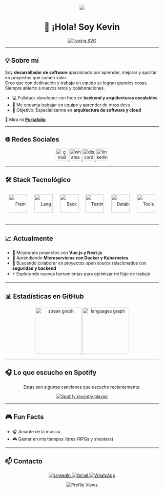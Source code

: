 <p align="center">
  <img src="https://capsule-render.vercel.app/api?type=waving&color=gradient&height=150&section=header&text=Kevin%20Villegas&fontSize=40&fontColor=fff" /> 
</p>
  
<h1 align="center">👋 ¡Hola! Soy Kevin</h1>  

<p align="center">
  <a href="https://git.io/typing-svg">
    <img src="https://readme-typing-svg.herokuapp.com?font=Fira+Code&size=22&duration=4000&pause=1000&color=36BCF7&center=true&vCenter=true&width=500&lines=Fullstack+Developer;Ingeniero+Sistemas;Siempre+aprendiendo+y+mejorando" alt="Typing SVG" />
  </a>
</p>

---

## 💡 Sobre mí
Soy **desarrollador de software** apasionado por aprender, mejorar y aportar en proyectos que sumen valor.  
Creo que con dedicación y trabajo en equipo se logran grandes cosas.  
Siempre abierto a nuevos retos y colaboraciones.

- 💻 Fullstack developer con foco en **backend y arquitecturas escalables**  
- 🤝 Me encanta trabajar en equipo y aprender de otros devs  
- 🎯 Objetivo: Especializarme en **arquitectura de software y cloud**

🔗 Mira mi [**Portafolio**](https://portafolio-kappa-ten-13.vercel.app/)

---

## 🌐 Redes Sociales

<div align="center">   
  <a href="mailto:kevinvilleperez@gmail.com" target="_blank">
    <img src="https://img.shields.io/static/v1?message=Gmail&logo=gmail&color=D14836&style=for-the-badge" height="40" alt="gmail logo" />
  </a>
  <a href="https://wa.me/573173552802" target="_blank">
    <img src="https://img.shields.io/static/v1?message=Whatsapp&logo=whatsapp&color=25D366&style=for-the-badge" height="40" alt="whatsapp logo" />
  </a>
  <a href="https://discord.com/users/385181387491246080" target="_blank">
    <img src="https://img.shields.io/static/v1?message=Discord&logo=discord&color=7289DA&style=for-the-badge" height="40" alt="discord logo" />
  </a>
  <a href="https://www.linkedin.com/in/kevin-villegas-666bb61ab/" target="_blank">
    <img src="https://img.shields.io/static/v1?message=LinkedIn&logo=linkedin&color=0077B5&style=for-the-badge" height="40" alt="linkedin logo" />
  </a>
</div>

---

## 🛠️ Stack Tecnológico

<div align="center" style="line-height: 60px;">
  <img src="https://skillicons.dev/icons?i=vue,nextjs,react,angular" height="60" style="margin:10px;" alt="Framework icons" />
  <img src="https://skillicons.dev/icons?i=typescript,cs,go" height="60" style="margin:10px;" alt="Languages icons" />
  <img src="https://skillicons.dev/icons?i=nodejs,nestjs,graphql" height="60" style="margin:10px;" alt="Backend icons" />
  <img src="https://skillicons.dev/icons?i=jest" height="60" style="margin:10px;" alt="Testing icons" />
  <img src="https://skillicons.dev/icons?i=mysql,mongodb,postgresql" height="60" style="margin:10px;" alt="Database icons" />
  <img src="https://skillicons.dev/icons?i=docker,git" height="60" style="margin:10px;" alt="Tools icons" />
</div>

---

## 📈 Actualmente
- 🔭 Mejorando proyectos con **Vue.js y Next.js**  
- 🌱 Aprendiendo **Microservicios con Docker y Kubernetes**  
- 👯 Buscando colaborar en proyectos open source relacionados con **seguridad y backend**  
- ⚡ Explorando nuevas herramientas para optimizar mi flujo de trabajo  

---

## 📊 Estadísticas en GitHub

<p align="center">
  <a href="https://github.com/DaR3kDev">
    <img src="https://streak-stats.demolab.com?user=DaR3kDev&locale=es&mode=daily&theme=radical&hide_border=false&border_radius=5&order=3" height="150" alt="streak graph" />
    <img src="https://github-readme-stats.vercel.app/api/top-langs?username=DaR3kDev&locale=es&hide_title=false&layout=compact&card_width=320&langs_count=5&theme=radical&hide_border=false&order=2" height="150" alt="languages graph" />
  </a>
</p>

---

## 🎧 Lo que escucho en Spotify

<p align="center">Estas son algunas canciones que escucho recientemente:</p>

<div align="center">
  <a href="https://open.spotify.com/user/31fdhtjpzjti53qgx5lx7ftxbbpu">
    <img src="https://spotify-recently-played-readme.vercel.app/api?user=31fdhtjpzjti53qgx5lx7ftxbbpu&count=5&unique=false" alt="Spotify recently played" />
  </a>
</div>

---

## 🎮 Fun Facts
- 🎧 Amante de la música  
- 🎮 Gamer en mis tiempos libres (RPGs y shooters)  

---

## 📫 Contacto

<p align="center">
  <a href="https://www.linkedin.com/in/kevin-villegas-666bb61ab/" target="_blank">
    <img src="https://img.shields.io/badge/LinkedIn-0077B5?style=for-the-badge&logo=linkedin&logoColor=white" alt="LinkedIn" />
  </a>
  <a href="mailto:kevinvilleperez@gmail.com" target="_blank">
    <img src="https://img.shields.io/badge/Gmail-D14836?style=for-the-badge&logo=gmail&logoColor=white" alt="Gmail" />
  </a>
  <a href="https://wa.me/573173552802" target="_blank">
    <img src="https://img.shields.io/badge/WhatsApp-25D366?style=for-the-badge&logo=whatsapp&logoColor=white" alt="WhatsApp" />
  </a>
</p>

<p align="center">
  <img src="https://komarev.com/ghpvc/?username=DaR3kDev&label=Profile+Views&color=000000&style=for-the-badge&labelColor=000000&textColor=ff0000" alt="Profile Views"/>
</p>
